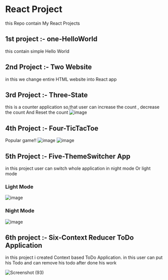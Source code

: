 # React Project
this Repo contain My React Projects
## 1st project :- one-HelloWorld
this contain simple Hello World
## 2nd Project :- Two Website
in this we change entire HTML website into React app
## 3rd Project :- Three-State 
this is a counter application so,that user can increase the count , decrease the count And Reset the count
![image](https://user-images.githubusercontent.com/56904422/90362410-2fc28600-e07e-11ea-9e14-e689e71113cd.png)

## 4th Project :- Four-TicTacToe
Popular game!!
![image](https://user-images.githubusercontent.com/56904422/90340339-16392400-e015-11ea-8f68-d90822123ba9.png)
![image](https://user-images.githubusercontent.com/56904422/90340332-07527180-e015-11ea-86a8-47429aea37bb.png)
## 5th Project :- Five-ThemeSwitcher App
in this project user can switch whole application in night mode Or light mode
### Light Mode
![image](https://user-images.githubusercontent.com/56904422/90604557-a72d1c80-e21a-11ea-9139-4f979556065b.png)
### Night Mode
![image](https://user-images.githubusercontent.com/56904422/90604620-c330be00-e21a-11ea-963b-b4a2e39e1e64.png)

## 6th project :- Six-Context Reducer ToDo Application
in this project i created Context based ToDo Application. in this user can put his Todo and can remove his todo after done his work

![Screenshot (93)](https://user-images.githubusercontent.com/56904422/90722083-bf16a600-e2d7-11ea-8e27-30ba32fdb400.png)
